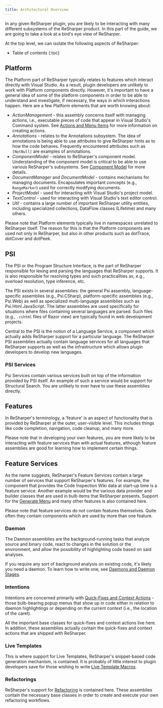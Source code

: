 ```yaml
---
title: Architectural Overview
---
```


In any given ReSharper plugin, you are likely to be interacting with many different subsystems of the ReSharper product. In this part of the guide, we are going to take a look at a bird's eye view of ReSharper.

At the top level, we can isolate the following aspects of ReSharper:

* Table of contents
{:toc}

## Platform

The Platform part of ReSharper typically relates to features which interact directly with Visual Studio. As a result, plugin developers are unlikely to work with Platform components directly. However, it's important to have a general idea of some of the platform components in order to be able to understand and investigate, if necessary, the ways in which interactions happen. Here are a few Platform elements that are worth knowing about:

* *ActionManagement* - this assembly concerns itself with managing actions, i.e., executable pieces of code that appear in Visual Studio's Command system. See [Actions and Menu Items](/Features/Actions.md) for more information on creating actions.
* *Annotations* - relates to the Annotations subsystem. The idea of annotations is being able to use attributes to give ReSharper hints as to how the code behaves. Frequently encountered attributes such as `[NotNull]` are examples of annotations.
* *ComponentModel* - relates to ReSharper's component model. Understanding of the component model is critical to be able to use various ReSharper's subsystems. See [Component Model](/Platform/ComponentModel.md) for more details.
* *DocumentManager* and *DocumentModel* - contains mechanisms for managing documents. Encapsulates important concepts (e.g., `RangeMarker`) used for correctly modifying documents.
* *ProjectModel* - used for interacting with Visual Studio's project model.
* *TextControl* - used for interacting with Visual Studio's text editor control.
* *Util* - contains a large number of important ReSharper utility entities, including specialized collections, DataFlow classes (Lifetime) and many others.

Please note that Platform elements typically live in namespaces unrelated to ReSharper itself. The reason for this is that the Platform components are used not only in ReSharper, but also in other products such as dotTrace, dotCover and dotPeek.

## PSI

The PSI or the Program Structure Interface, is the part of ReSharper responsible for lexing and parsing the languages that ReSharper supports. It is also responsible for resolving types and such practicalities as, e.g., overload resolution, type inference, etc.

The PSI exists in several assemblies: the general Psi assembly, language-specific assemblies (e.g., Psi.CSharp), platform-specific assemblies (e.g., Psi.Web) as well as specialized multi-language assemblies such as Psi.Html.JavaScript. The latter assemblies are used specifically for situations where files containing several languages are parsed. Such files (e.g., `.cshtml` files of Razor view) are typically found in web development projects.

Central to the PSI is the notion of a Language Service, a component which actually adds ReSharper support for a particular language. The ReSharper PSI assemblies actually contain language services for all languages that ReSharper supports as well as the infrastructure which allows plugin developers to develop new languages.

### PSI Services

Psi Services contain various services built on top of the information provided by PSI itself. An example of such a service would be support for Structural Search. You are unlikely to ever have to use these assemblies directly.

## Features

In ReSharper's terminology, a 'feature' is an aspect of functionality that is provided by ReSharper at the outer, user-visible level. This includes things like code completion, navigation, code cleanup, and many more.

Please note that in developing your own features, you are more likely to be interacting with feature services than with actual features, although feature assemblies are good for learning how to implement certain things.

## Feature Services

As the name suggests, ReSharper's Feature Services contain a large number of services that support ReSharper's features. For example, the component that provides the Code Inspection Wiki data at start-up time is a feature service. Another example would be the various data provider and builder classes that are used in bulb items that ReSharper presents. Support for the [Generate Menu](/Features/GenerateMenu.md) and many other features is also contained here.

Please note that feature services do not contain features themselves. Quite often they contain components which are used by more than one feature.

### Daemon

The Daemon assemblies are the background-running tasks that analyze source and binary code, react to changes in the solution or the environment, and allow the possibility of highlighting code based on said analyses.

If you require any sort of background analysis on existing code, it's likely you need a daemon. To learn how to write one, see [Daemons and Daemon Stages](/Features/Analysis/Daemons.md).

### Intentions

Intentions are concerned primarily with [Quick-Fixes and Context Actions](/Features/Actions.md) - those bulb-bearing popup menus that show up in code either in relation to daemon highlightings or depending on the current context (i.e., the location of the caret).

All the important base classes for quick-fixes and context actions live here. In addition, these assemblies actually contain the quick-fixes and context actions that are shipped with ReSharper.

### Live Templates

This is where support for Live Templates, ReSharper's snippet-based code generation mechanism, is contained. It is probably of little interest to plugin developers save for those wishing to write [Live Template Macros](/Features/LiveTemplates.md).

### Refactorings

ReSharper's support for [Refactoring](/Features/Refactoring.md) is contained here. These assemblies contain the necessary base classes in order to create and execute your own refactoring workflows.

